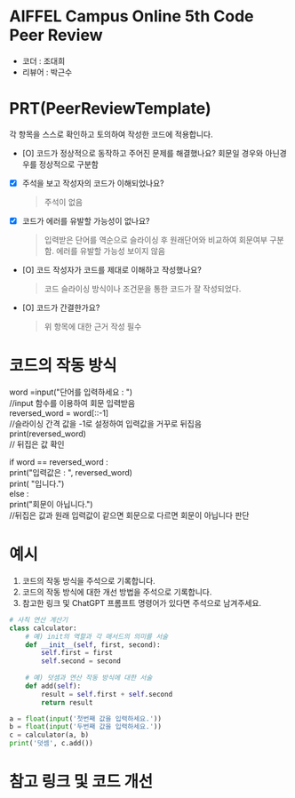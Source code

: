 
# AIFFEL Campus Online 5th Code Peer Review
- 코더 : 조대희
- 리뷰어 : 박근수


# PRT(PeerReviewTemplate) 
각 항목을 스스로 확인하고 토의하여 작성한 코드에 적용합니다.

- [O] 코드가 정상적으로 동작하고 주어진 문제를 해결했나요?
  회문일 경우와 아닌경우를 정상적으로 구분함
- [X] 주석을 보고 작성자의 코드가 이해되었나요?
  > 주석이 없음
- [X] 코드가 에러를 유발할 가능성이 없나요?
  >입력받은 단어를 역순으로 슬라이싱 후 원래단어와 비교하여 회문여부 구분함. 에러를 유발할 가능성 보이지 않음
- [O] 코드 작성자가 코드를 제대로 이해하고 작성했나요?
  > 코드 슬라이싱 방식이나 조건문을 통한 코드가 잘 작성되었다.
- [O] 코드가 간결한가요?
  > 위 항목에 대한 근거 작성 필수

# 코드의 작동 방식
word =input("단어를 입력하세요 : ")  
//input 함수를 이용하여 회문 입력받음  
reversed_word = word[::-1]  
//슬라이싱 간격 값을 -1로 설정하여 입력값을 거꾸로 뒤집음  
print(reversed_word)  
// 뒤집은 값 확인  

if word == reversed_word :  
    print("입력값은 : ", reversed_word)  
    print( "입니다.")  
else :  
    print("회문이 아닙니다.")  
//뒤집은 값과 원래 입력값이 같으면 회문으로 다르면 회문이 아닙니다 판단      




# 예시
1. 코드의 작동 방식을 주석으로 기록합니다.
2. 코드의 작동 방식에 대한 개선 방법을 주석으로 기록합니다.
3. 참고한 링크 및 ChatGPT 프롬프트 명령어가 있다면 주석으로 남겨주세요.
```python
# 사칙 연산 계산기
class calculator:
    # 예) init의 역할과 각 매서드의 의미를 서술
    def __init__(self, first, second):
        self.first = first
        self.second = second
    
    # 예) 덧셈과 연산 작동 방식에 대한 서술
    def add(self):
        result = self.first + self.second
        return result

a = float(input('첫번째 값을 입력하세요.')) 
b = float(input('두번째 값을 입력하세요.')) 
c = calculator(a, b)
print('덧셈', c.add()) 
```

# 참고 링크 및 코드 개선

